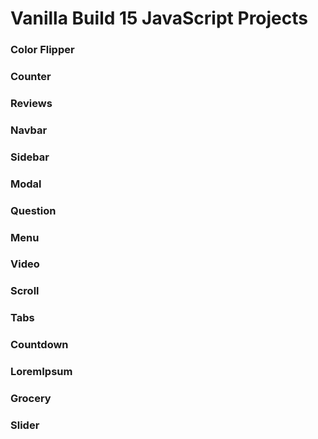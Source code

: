 # Vanilla Build 15 JavaScript Projects 

### Color Flipper


### Counter


### Reviews


### Navbar


### Sidebar


### Modal


### Question


### Menu


### Video


### Scroll


### Tabs


### Countdown


### LoremIpsum


### Grocery


### Slider

